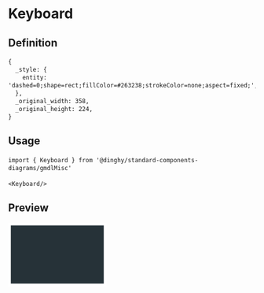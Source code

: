 # Keyboard

## Definition

```
{
  _style: { 
    entity: 'dashed=0;shape=rect;fillColor=#263238;strokeColor=none;aspect=fixed;',
  },
  _original_width: 358,
  _original_height: 224,
}
```

## Usage

```
import { Keyboard } from '@dinghy/standard-components-diagrams/gmdlMisc'

<Keyboard/>
```

## Preview

<img src="./keyboard.png" width="200"/>
